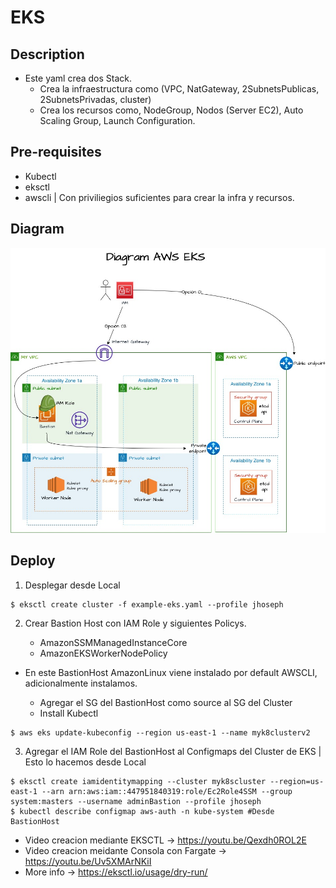 # EKS

## Description

- Este yaml crea dos Stack.
  - Crea la infraestructura como (VPC, NatGateway, 2SubnetsPublicas, 2SubnetsPrivadas, cluster)
  - Crea los recursos como, NodeGroup, Nodos (Server EC2), Auto Scaling Group, Launch Configuration.

## Pre-requisites

- Kubectl
- eksctl
- awscli | Con priviliegios suficientes para crear la infra y recursos.

## Diagram

![](./img/DiagramEKS.jpeg)

## Deploy

1. Desplegar desde Local

```console
$ eksctl create cluster -f example-eks.yaml --profile jhoseph
```

2. Crear Bastion Host con IAM Role y siguientes Policys.

    - AmazonSSMManagedInstanceCore
    - AmazonEKSWorkerNodePolicy

- En este BastionHost AmazonLinux viene instalado por default AWSCLI, adicionalmente instalamos.

    - Agregar el SG del BastionHost como source al SG del Cluster
    - Install Kubectl

```console
$ aws eks update-kubeconfig --region us-east-1 --name myk8clusterv2
```

3. Agregar el IAM Role del BastionHost al Configmaps del Cluster de EKS | Esto lo hacemos desde Local

```console
$ eksctl create iamidentitymapping --cluster myk8scluster --region=us-east-1 --arn arn:aws:iam::447951840319:role/Ec2Role4SSM --group system:masters --username adminBastion --profile jhoseph
$ kubectl describe configmap aws-auth -n kube-system #Desde BastionHost
```

- Video creacion mediante EKSCTL -> <https://youtu.be/Qexdh0ROL2E>
- Video creacion meidante Consola con Fargate -> <https://youtu.be/Uv5XMArNKiI>
- More info -> <https://eksctl.io/usage/dry-run/>
